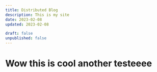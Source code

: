 ```yaml
---
title: Distributed Blog
description: This is my site
date: 2023-02-08
updated: 2023-02-08

draft: false
unpublished: false
---
```


# Wow this is cool another testeeee